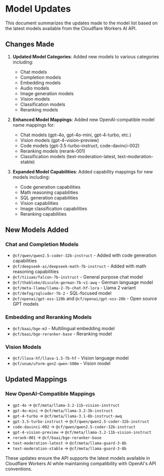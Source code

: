# Model Updates

This document summarizes the updates made to the model list based on the latest models available from the Cloudflare Workers AI API.

## Changes Made

1. **Updated Model Categories**: Added new models to various categories including:
   - Chat models
   - Completion models
   - Embedding models
   - Audio models
   - Image generation models
   - Vision models
   - Classification models
   - Reranking models

2. **Enhanced Model Mappings**: Added new OpenAI-compatible model name mappings for:
   - Chat models (gpt-4o, gpt-4o-mini, gpt-4-turbo, etc.)
   - Vision models (gpt-4-vision-preview)
   - Code models (gpt-3.5-turbo-instruct, code-davinci-002)
   - Reranking models (rerank-001)
   - Classification models (text-moderation-latest, text-moderation-stable)

3. **Expanded Model Capabilities**: Added capability mappings for new models including:
   - Code generation capabilities
   - Math reasoning capabilities
   - SQL generation capabilities
   - Vision capabilities
   - Image classification capabilities
   - Reranking capabilities

## New Models Added

### Chat and Completion Models
- `@cf/qwen/qwen2.5-coder-32b-instruct` - Added with code generation capabilities
- `@cf/deepseek-ai/deepseek-math-7b-instruct` - Added with math reasoning capabilities
- `@cf/tiiuae/falcon-7b-instruct` - General purpose chat model
- `@cf/thebloke/discolm-german-7b-v1-awq` - German language model
- `@cf/meta-llama/llama-2-7b-chat-hf-lora` - Llama 2 variant
- `@cf/defog/sqlcoder-7b-2` - SQL-focused model
- `@cf/openai/gpt-oss-120b` and `@cf/openai/gpt-oss-20b` - Open source GPT models

### Embedding and Reranking Models
- `@cf/baai/bge-m3` - Multilingual embedding model
- `@cf/baai/bge-reranker-base` - Reranking model

### Vision Models
- `@cf/llava-hf/llava-1.5-7b-hf` - Vision language model
- `@cf/unum/uform-gen2-qwen-500m` - Vision model

## Updated Mappings

### New OpenAI-Compatible Mappings
- `gpt-4o` → `@cf/meta/llama-3.2-11b-vision-instruct`
- `gpt-4o-mini` → `@cf/meta/llama-3.2-3b-instruct`
- `gpt-4-turbo` → `@cf/meta/llama-3.1-8b-instruct-awq`
- `gpt-3.5-turbo-instruct` → `@cf/qwen/qwen2.5-coder-32b-instruct`
- `code-davinci-002` → `@cf/qwen/qwen2.5-coder-32b-instruct`
- `gpt-4-vision-preview` → `@cf/meta/llama-3.2-11b-vision-instruct`
- `rerank-001` → `@cf/baai/bge-reranker-base`
- `text-moderation-latest` → `@cf/meta/llama-guard-3-8b`
- `text-moderation-stable` → `@cf/meta/llama-guard-3-8b`

These updates ensure the API supports the latest models available in Cloudflare Workers AI while maintaining compatibility with OpenAI's API conventions.